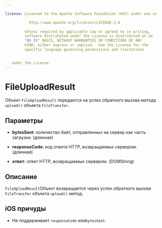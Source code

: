```yaml
---

license: Licensed to the Apache Software Foundation (ASF) under one or more contributor license agreements. See the NOTICE file distributed with this work for additional information regarding copyright ownership. The ASF licenses this file to you under the Apache License, Version 2.0 (the "License"); you may not use this file except in compliance with the License. You may obtain a copy of the License at

           http://www.apache.org/licenses/LICENSE-2.0
    
         Unless required by applicable law or agreed to in writing,
         software distributed under the License is distributed on an
         "AS IS" BASIS, WITHOUT WARRANTIES OR CONDITIONS OF ANY
         KIND, either express or implied.  See the License for the
         specific language governing permissions and limitations
    

   under the License.
---
```


# FileUploadResult

Объект `FileUploadResult` передается на успех обратного вызова метода `upload()` объекта `FileTransfer`.

## Параметры

*   **bytesSent**: количество байт, отправленных на сервер как часть загрузки. (длинная)

*   **responseCode**: код ответа HTTP, возвращаемых сервером. (длинная)

*   **ответ**: ответ HTTP, возвращаемых сервером. (DOMString)

## Описание

`FileUploadResult`Объект возвращается через успех обратного вызова `FileTransfer` объекта `upload()` метод.

## iOS причуды

*   Не поддерживает `responseCode` или`bytesSent`.